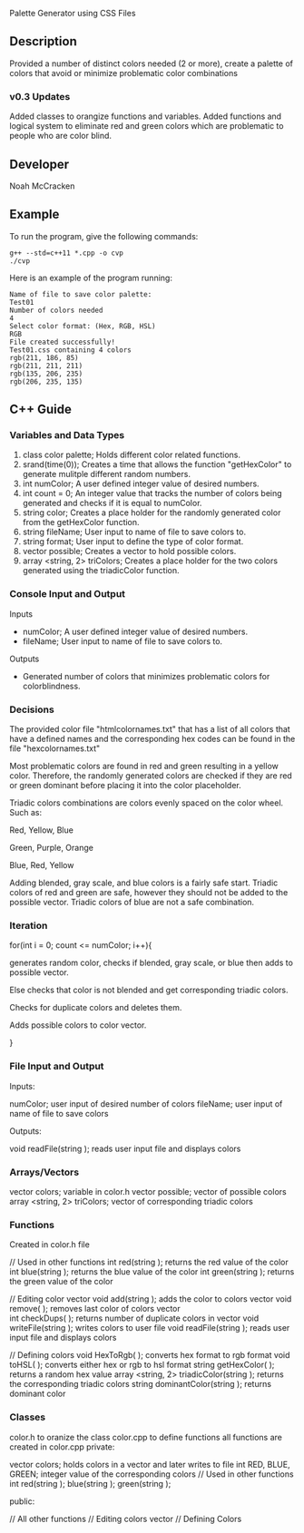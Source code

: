 Palette Generator using CSS Files

## Description

Provided a number of distinct colors needed (2 or more), create a palette of colors that avoid or minimize problematic color combinations

### v0.3 Updates

Added classes to orangize functions and variables. Added functions and logical system to eliminate red and green colors which are problematic to people who are color blind.

## Developer

Noah McCracken

## Example

To run the program, give the following commands:

```
g++ --std=c++11 *.cpp -o cvp
./cvp
```

Here is an example of the program running:

```
Name of file to save color palette: 
Test01
Number of colors needed 
4
Select color format: (Hex, RGB, HSL)
RGB
File created successfully!
Test01.css containing 4 colors
rgb(211, 186, 85)
rgb(211, 211, 211)
rgb(135, 206, 235)
rgb(206, 235, 135)
```

## C++ Guide

### Variables and Data Types

1. class color palette; Holds different color related functions.
2. srand(time(0)); Creates a time that allows the function "getHexColor" to generate mulitple different random numbers.
3. int numColor; A user defined integer value of desired numbers.
4. int count = 0; An integer value that tracks the number of colors being generated and checks if it is equal to numColor.
5. string color; Creates a place holder for the randomly generated color from the getHexColor function.
6. string fileName; User input to name of file to save colors to.
7. string format; User input to define the type of color format.
8. vector <string> possible; Creates a vector to hold possible colors.
9. array <string, 2> triColors; Creates a place holder for the two colors generated using the triadicColor function.

### Console Input and Output

Inputs
* numColor; A user defined integer value of desired numbers.
* fileName; User input to name of file to save colors to.

Outputs
* Generated number of colors that minimizes problematic colors for colorblindness.

### Decisions

The provided color file "htmlcolornames.txt" that has a list of all colors that have a defined names and the corresponding hex codes can be found in the file "hexcolornames.txt"

Most problematic colors are found in red and green resulting in a yellow color. Therefore, the randomly generated colors are checked if they are red or green dominant before placing it into the color placeholder. 

Triadic colors combinations are colors evenly spaced on the color wheel. Such as:

Red, Yellow, Blue 

Green, Purple, Orange

Blue, Red, Yellow

Adding blended, gray scale, and blue colors is a fairly safe start.
Triadic colors of red and green are safe, however they should not be added to the possible vector.
Triadic colors of blue are not a safe combination.

### Iteration

for(int i = 0; count <= numColor; i++){

generates random color, checks if blended, gray scale, or blue then adds to possible vector.

Else checks that color is not blended and get corresponding triadic colors. 

Checks for duplicate colors and deletes them.

Adds possible colors to color vector.

}

### File Input and Output

Inputs:

numColor;
  user input of desired number of colors
fileName;
  user input of name of file to save colors

Outputs:

void readFile(string );
  reads user input file and displays colors

### Arrays/Vectors

vector <string> colors;
  variable in color.h
vector <string> possible;
  vector of possible colors
array <string, 2> triColors;
  vector of corresponding triadic colors

### Functions
Created in color.h file

// Used in other functions
int red(string );
  returns the red value of the color
int blue(string );
  returns the blue value of the color
int green(string );
  returns the green value of the color

// Editing color vector
void add(string );
  adds the color to colors vector
void remove( );
  removes last color of colors vector  
int checkDups( );
  returns number of duplicate colors in vector
void writeFile(string );
  writes colors to user file
void readFile(string );
  reads user input file and displays colors

// Defining colors
void HexToRgb( );
  converts hex format to rgb format
void toHSL( );
  converts either hex or rgb to hsl format
string getHexColor( );
  returns a random hex value
array <string, 2> triadicColor(string );
  returns the corresponding triadic colors
string dominantColor(string );
  returns dominant color

### Classes

color.h to oranize the class
color.cpp to define functions
all functions are created in color.cpp
private:

vector <string> colors;
holds colors in a vector and later writes to file
int RED, BLUE, GREEN;
integer value of the corresponding colors
// Used in other functions
int red(string ); blue(string ); green(string );

public:

// All other functions
// Editing colors vector
// Defining Colors